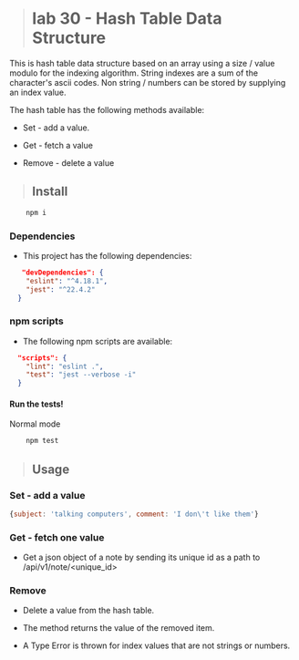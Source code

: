 ># lab 30 - Hash Table Data Structure

  This is hash table data structure based on an array using a size / value modulo for the indexing algorithm.
  String indexes are a sum of the character's ascii codes.  Non string / numbers can be stored by supplying an index value.

  The hash table has the following methods available:

  - Set - add a value.

  - Get - fetch a value

  - Remove - delete a value

>## Install

```BASH
    npm i
```

### Dependencies 

- This project has the following dependencies:

```JSON
   "devDependencies": {
    "eslint": "^4.18.1",
    "jest": "^22.4.2"
  }
```

### npm scripts

- The following npm scripts are available:

```JSON
  "scripts": {
    "lint": "eslint .",
    "test": "jest --verbose -i"
  }
```

#### Run the tests!

Normal mode

```BASH
    npm test
```


>## Usage

### Set - add a value


```JAVASCRIPT
{subject: 'talking computers', comment: 'I don\'t like them'}

```

### Get - fetch one value

  - Get a json object of a note by sending its unique id as a path to /api/v1/note/&lt;unique_id&gt;


### Remove

- Delete a value from the hash table.  

- The method returns the value of the removed item.

- A Type Error is thrown for index values that are not strings or numbers.



